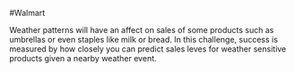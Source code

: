 #Walmart

Weather patterns will have an affect on sales of some products such as umbrellas or even staples like milk or bread. In this challenge, success is measured by how closely you can predict sales leves for weather sensitive products given a nearby weather event. 